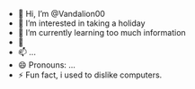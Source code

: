 - 👋 Hi, I’m @Vandalion00
- 👀 I’m interested in taking a holiday
- 🌱 I’m currently learning too much information 
- 💞️ 
- 📫  ...
- 😄 Pronouns: ...
- ⚡ Fun fact, i used to dislike computers.

<!---
Vandalion00/Vandalion00 is a ✨ special ✨ repository because its `README.md` (this file) appears on your GitHub profile.
You can click the Preview link to take a look at your changes.
--->
